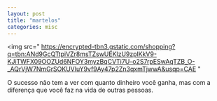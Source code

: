 ```yaml
---
layout: post
title: "martelos"
categories: misc
---
```

<img src=" https://encrypted-tbn3.gstatic.com/shopping?q=tbn:ANd9GcQTtpiVZr8msTZswUEKlzU9zplKkV9-KJiTWFX09OOZUd6NFOY3myzBqCVTi7U-o2S7rpESwAqTZB_O-_AQrVjW7NmGrSOKUVluY9vf9Ay47p2Zn3qxmTjwwA&usqp=CAE "

O sucesso não tem a ver com quanto dinheiro você ganha, mas com a diferença que você faz na vida de outras pessoas.


